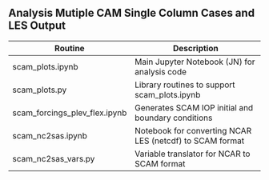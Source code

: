 ## Analysis Mutiple CAM Single Column Cases and LES Output

Routine | Description
--------|------------
scam_plots.ipynb | Main Jupyter Notebook (JN) for analysis code
scam_plots.py | Library routines to support scam_plots.ipynb
scam_forcings_plev_flex.ipynb | Generates SCAM IOP initial and boundary conditions
scam_nc2sas.ipynb | Notebook for converting NCAR LES (netcdf) to SCAM format
scam_nc2sas_vars.py | Variable translator for NCAR to SCAM format 
